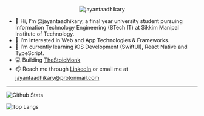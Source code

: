 
<p align="center"> <img src="https://komarev.com/ghpvc/?username=jayantaadhikary&label=Profile%20views&color=4fb589&style=flat" alt="jayantaadhikary" /> </p>

- 👋 Hi, I’m @jayantaadhikary, a final year university student pursuing Information Technology Engineering (BTech IT) at Sikkim Manipal Institute of Technology.
- 👀 I’m interested in Web and App Technologies & Frameworks.
- 🌱 I’m currently learning iOS Development (SwiftUI), React Native and TypeScript.
- 💻 Building [TheStoicMonk](https://github.com/jayantaadhikary/TheStoicMonk)
- 📫 Reach me through [LinkedIn](https://www.linkedin.com/in/jayanta-adhikary/) or email me at jayantaadhikary@protonmail.com

---

![Github Stats](https://github-readme-stats.vercel.app/api?username=jayantaadhikary&show_icons=true&theme=nightowl&locale=en)

![Top Langs](https://github-readme-stats.vercel.app/api/top-langs/?username=jayantaadhikary&theme=nightowl)




<!---

<p><img align="center" src="https://github-readme-streak-stats.herokuapp.com/?user=jayantaadhikary&theme=nightowl" alt="jayantaadhikary" /></p>

jayantaadhikary/jayantaadhikary is a ✨ special ✨ repository because its `README.md` (this file) appears on your GitHub profile.
You can click the Preview link to take a look at your changes.
--->
